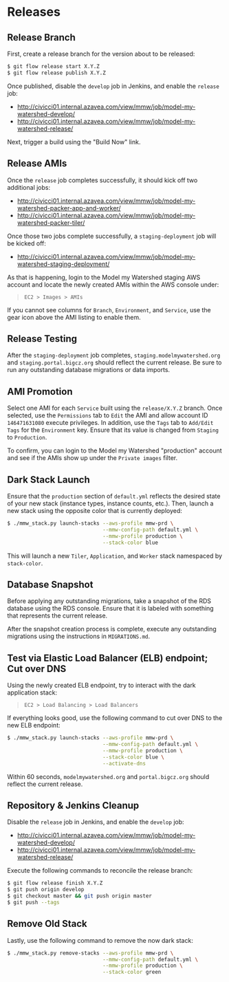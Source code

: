 # Releases

## Release Branch

First, create a release branch for the version about to be released:

```bash
$ git flow release start X.Y.Z
$ git flow release publish X.Y.Z
```

Once published, disable the `develop` job in Jenkins, and enable the `release` job:

- http://civicci01.internal.azavea.com/view/mmw/job/model-my-watershed-develop/
- http://civicci01.internal.azavea.com/view/mmw/job/model-my-watershed-release/

Next, trigger a build using the "Build Now" link.

## Release AMIs

Once the `release` job completes successfully, it should kick off two additional jobs:

- http://civicci01.internal.azavea.com/view/mmw/job/model-my-watershed-packer-app-and-worker/
- http://civicci01.internal.azavea.com/view/mmw/job/model-my-watershed-packer-tiler/

Once those two jobs complete successfully, a `staging-deployment` job will be kicked off:

- http://civicci01.internal.azavea.com/view/mmw/job/model-my-watershed-staging-deployment/

As that is happening, login to the Model my Watershed staging AWS account and locate the newly created AMIs within the AWS console under:

> `EC2 > Images > AMIs`

If you cannot see columns for `Branch`, `Environment`, and `Service`, use the gear icon above the AMI listing to enable them.

## Release Testing

After the `staging-deployment` job completes, `staging.modelmywatershed.org` and `staging.portal.bigcz.org` should reflect the current release. Be sure to run any outstanding database migrations or data imports.

## AMI Promotion

Select one AMI for each `Service` built using the `release/X.Y.Z` branch. Once selected, use the `Permissions` tab to `Edit` the AMI and allow account ID `146471631080` execute privileges. In addition, use the `Tags` tab to `Add/Edit Tags` for the `Environment` key. Ensure that its value is changed from `Staging` to `Production`.

To confirm, you can login to the Model my Watershed "production" account and see if the AMIs show up under the `Private images` filter.

## Dark Stack Launch

Ensure that the `production` section of `default.yml` reflects the desired state of your new stack (instance types, instance counts, etc.). Then, launch a new stack using the opposite color that is currently deployed:

```bash
$ ./mmw_stack.py launch-stacks --aws-profile mmw-prd \
                               --mmw-config-path default.yml \
                               --mmw-profile production \
                               --stack-color blue
```

This will launch a new `Tiler`, `Application`, and `Worker` stack namespaced by `stack-color`.

## Database Snapshot

Before applying any outstanding migrations, take a snapshot of the RDS database using the RDS console. Ensure that it is labeled with something that represents the current release.

After the snapshot creation process is complete, execute any outstanding migrations using the instructions in `MIGRATIONS.md`.

## Test via Elastic Load Balancer (ELB) endpoint; Cut over DNS

Using the newly created ELB endpoint, try to interact with the dark application stack:

> `EC2 > Load Balancing > Load Balancers`

If everything looks good, use the following command to cut over DNS to the new ELB endpoint:

```bash
$ ./mmw_stack.py launch-stacks --aws-profile mmw-prd \
                               --mmw-config-path default.yml \
                               --mmw-profile production \
                               --stack-color blue \
                               --activate-dns
```

Within 60 seconds, `modelmywatershed.org` and `portal.bigcz.org` should reflect the current release.

## Repository & Jenkins Cleanup

Disable the `release` job in Jenkins, and enable the `develop` job:

- http://civicci01.internal.azavea.com/view/mmw/job/model-my-watershed-develop/
- http://civicci01.internal.azavea.com/view/mmw/job/model-my-watershed-release/

Execute the following commands to reconcile the release branch:

```bash
$ git flow release finish X.Y.Z
$ git push origin develop
$ git checkout master && git push origin master
$ git push --tags
```

## Remove Old Stack

Lastly, use the following command to remove the now dark stack:

```bash
$ ./mmw_stack.py remove-stacks --aws-profile mmw-prd \
                               --mmw-config-path default.yml \
                               --mmw-profile production \
                               --stack-color green
```
